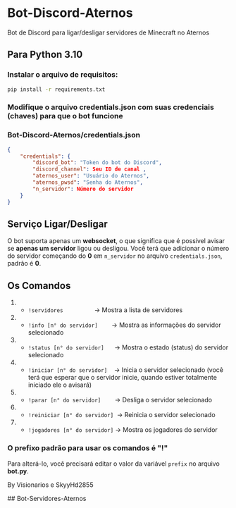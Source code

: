 # Bot-Discord-Aternos

Bot de Discord para ligar/desligar servidores de Minecraft no Aternos

## Para Python 3.10

### Instalar o arquivo de requisitos:

```bash
pip install -r requirements.txt
```

### Modifique o arquivo credentials.json com suas credenciais (chaves) para que o bot funcione

### Bot-Discord-Aternos/credentials.json

```json
{
    "credentials": {
        "discord_bot": "Token do bot do Discord",
        "discord_channel": Seu ID de canal ,
        "aternos_user": "Usuário do Aternos",
        "aternos_pwsd": "Senha do Aternos",
        "n_servidor": Número do servidor
    }
}
```

## Serviço Ligar/Desligar

O bot suporta apenas um **websocket**, o que significa que é possível avisar se **apenas um servidor** ligou ou desligou. Você terá que adicionar o número do servidor começando do **0** em `n_servidor` no arquivo `credentials.json`, padrão é **0**.

## Os Comandos

1. - `!servidores`                  -> Mostra a lista de servidores
2. - `!info [n° do servidor]`        -> Mostra as informações do servidor selecionado
3. - `!status [n° do servidor]`      -> Mostra o estado (status) do servidor selecionado
4. - `!iniciar [n° do servidor]`    -> Inicia o servidor selecionado (você terá que esperar que o servidor inicie, quando estiver totalmente iniciado ele o avisará)
5. - `!parar [n° do servidor]`        -> Desliga o servidor selecionado
6. - `!reiniciar [n° do servidor]`  -> Reinicia o servidor selecionado
7. - `!jogadores [n° do servidor]` -> Mostra os jogadores do servidor

### O prefixo padrão para usar os comandos é "!"

Para alterá-lo, você precisará editar o valor da variável `prefix` no arquivo **bot.py**.

By Visionarios e SkyyHd2855

#  # B o t - S e r v i d o r e s - A t e r n o s 
